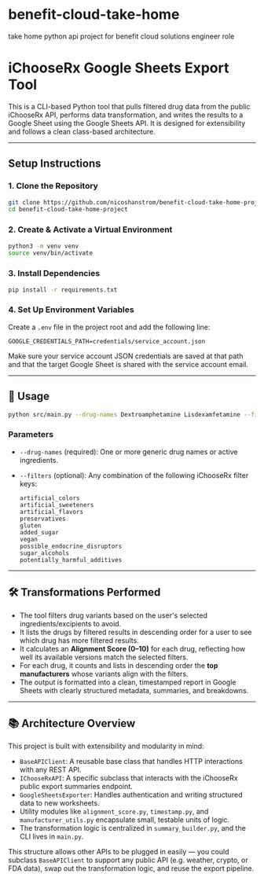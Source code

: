 # benefit-cloud-take-home
take home python api project for benefit cloud solutions engineer role

# iChooseRx Google Sheets Export Tool

This is a CLI-based Python tool that pulls filtered drug data from the public iChooseRx API, performs data transformation, and writes the results to a Google Sheet using the Google Sheets API. It is designed for extensibility and follows a clean class-based architecture.

---

## Setup Instructions

### 1. Clone the Repository

```bash
git clone https://github.com/nicoshanstrom/benefit-cloud-take-home-project.git
cd benefit-cloud-take-home-project
```

### 2. Create & Activate a Virtual Environment

```bash
python3 -m venv venv
source venv/bin/activate
```

### 3. Install Dependencies

```bash
pip install -r requirements.txt
```

### 4. Set Up Environment Variables

Create a `.env` file in the project root and add the following line:

```env
GOOGLE_CREDENTIALS_PATH=credentials/service_account.json
```

Make sure your service account JSON credentials are saved at that path and that the target Google Sheet is shared with the service account email.

---

## 🧪 Usage

```bash
python src/main.py --drug-names Dextroamphetamine Lisdexamfetamine --filters artificial_colors preservatives
```

### Parameters

- `--drug-names` (required): One or more generic drug names or active ingredients.
- `--filters` (optional): Any combination of the following iChooseRx filter keys:

  ```
  artificial_colors
  artificial_sweeteners
  artificial_flavors
  preservatives
  gluten
  added_sugar
  vegan
  possible_endocrine_disruptors
  sugar_alcohols
  potentially_harmful_additives
  ```

---

## 🛠 Transformations Performed

- The tool filters drug variants based on the user's selected ingredients/excipients to avoid.
- It lists the drugs by filtered results in descending order for a user to see which drug has more filtered results.
- It calculates an **Alignment Score (0–10)** for each drug, reflecting how well its available versions match the selected filters.
- For each drug, it counts and lists in descending order the **top manufacturers** whose variants align with the filters.
- The output is formatted into a clean, timestamped report in Google Sheets with clearly structured metadata, summaries, and breakdowns.

---

## 📚 Architecture Overview

This project is built with extensibility and modularity in mind:

- `BaseAPIClient`: A reusable base class that handles HTTP interactions with any REST API.
- `IChooseRxAPI`: A specific subclass that interacts with the iChooseRx public export summaries endpoint.
- `GoogleSheetsExporter`: Handles authentication and writing structured data to new worksheets.
- Utility modules like `alignment_score.py`, `timestamp.py`, and `manufacturer_utils.py` encapsulate small, testable units of logic.
- The transformation logic is centralized in `summary_builder.py`, and the CLI lives in `main.py`.

This structure allows other APIs to be plugged in easily — you could subclass `BaseAPIClient` to support any public API (e.g. weather, crypto, or FDA data), swap out the transformation logic, and reuse the export pipeline.
